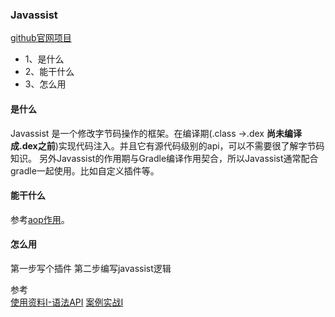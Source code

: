 ### Javassist

[github官网项目](https://github.com/jboss-javassist/javassist)


* 1、是什么
* 2、能干什么
* 3、怎么用

#### 是什么

Javassist 是一个修改字节码操作的框架。在编译期(.class ->.dex **尚未编译成.dex之前**)实现代码注入。并且它有源代码级别的api，可以不需要很了解字节码知识。
另外Javassist的作用期与Gradle编译作用契合，所以Javassist通常配合gradle一起使用。比如自定义插件等。


#### 能干什么

参考[aop作用](构建技术之AOP.md)。


#### 怎么用

第一步写个插件
第二步编写javassist逻辑

参考   
[使用资料I-语法API](https://www.jianshu.com/p/43424242846b)
[案例实战I](https://www.jianshu.com/p/33d8a3165b07)
